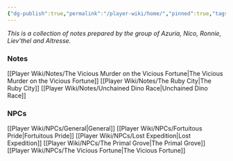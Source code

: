 ```yaml
---
{"dg-publish":true,"permalink":"/player-wiki/home/","pinned":true,"tags":["gardenEntry"]}
---
```


*This is a collection of notes prepared by the group of Azuria, Nico, Ronnie, Liev'thel and Altresse.*


### Notes
[[Player Wiki/Notes/The Vicious Murder on the Vicious Fortune\|The Vicious Murder on the Vicious Fortune]]
[[Player Wiki/Notes/The Ruby City\|The Ruby City]]
[[Player Wiki/Notes/Unchained Dino Race\|Unchained Dino Race]]

### NPCs
[[Player Wiki/NPCs/General\|General]]
[[Player Wiki/NPCs/Fortuitous Pride\|Fortuitous Pride]]
[[Player Wiki/NPCs/Lost Expedition\|Lost Expedition]]
[[Player Wiki/NPCs/The Primal Grove\|The Primal Grove]]
[[Player Wiki/NPCs/The Vicious Fortune\|The Vicious Fortune]]

